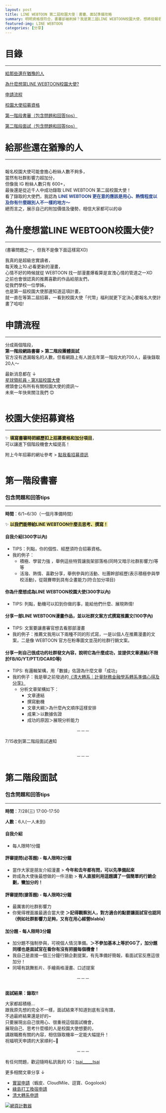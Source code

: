 ```yaml
---
layout: post
title: LINE WEBTOON 第二屆校園大使｜書審、面試準備攻略
summary: 明明資格很符合，書審卻被刷掉？我是第二屆LINE WEBTOON校園大使，想將從報名到最後錄取的一些心得跟訣竅分享給各位!
featured-img: LINE WEBTOON
categories: [分享]
---
```


# 目錄

***
[給那些還在猶豫的人](#給那些還在猶豫的人)

[為什麼想當LINE WEBTOON校園大使?](#為什麼想當LINEWEBTOON校園大使?)

[申請流程](#申請流程)

[校園大使招募資格](#校園大使招募資格)

[第一階段書審（包含問題和回答tips）](#第一階段書審)

[第二階段面試（包含問題和回答tips）](#第二階段面試)


<a name="給那些還在猶豫的人"/>

# 給那些還在猶豫的人

***
<p>
<span class="image fit"><img src="{{ "/images/校園大使/1.jpg" | absolute_url }}" alt="" loading="lazy"></span>
</p>

報名校園大使可能會擔心粉絲人數不夠多，<br>
當然有社群影響力超加分，<br>
但像我 IG 粉絲人數只有 600+，<br>
最後還是從近千人中成功錄取 LINE WEBTOON 第二屆校園大使！<br>
看了錄取的大使們，我認為 **<font color="#25438C"> LINE WEBTOON 更在意的應該是用心、熱情程度以及你有什麼跟別人不一樣的地方～</font> <br>**
總而言之，展示自己的附加價值及優勢，相信大家都可以的😆<br>

<a name="為什麼想當LINEWEBTOON校園大使?"/>

# 為什麼想當LINE WEBTOON校園大使?

***
(書審問題之一，但我不是像下面這樣寫XD)

我真的是超級忠實讀者，<br>
每天晚上10.必看更新的漫畫，<br>
心情不好的時候就從 WEBTOON 找一部漫畫爆看算是宣洩心情的管道之一XD <br>
之前也會很認真的推薦喜歡的作品給朋友們，<br>
從我們學校一位學姊，<br>
也是第一屆校園大使那邊知道這項計畫，<br>
就一直在等第二屆招募，一看到校園大使「代幣」福利就更下定決心要報名大使計畫了哈哈!<br>

<a name="申請流程"/>

# 申請流程

***
分成兩個階段，<br>
**第一階段網路書審 > 第二階段團體面試**<br>
官方沒有透漏報名的人數，但看網路上有人說去年第一階段大約700人，最後錄取20人～<br>

最新消息都在 ↓ <br>
[星球領航員・第X屆校園大使](https://www.webtoons.com/zh-hant/drama/webtooncampusevent/list?title_no=1807)<br>
裡頭會公布所有有關校園大使的資訊～<br>
未來一年快來關注我們 😊<br>

<p>
<span class="image fit"><img src="{{ "/images/校園大使/2.jpg" | absolute_url }}" alt="" loading="lazy"></span>
</p>

<a name="校園大使招募資格"/>

# 校園大使招募資格


***


✨ **<span style="background-color:#F2EDA2">填寫書審時把經歷扣上招募資格和加分項目</span>**，<br>
可以讓進下個階段機會大幅提高！<br>

附上今年招募的網址參考 > [點我看招募資訊](https://www.webtoons.com/zh-hant/drama/webtooncampusevent/%E7%AC%AC12%E8%A9%B1-%E7%AC%AC%E4%BA%8C%E5%B1%86%E6%A0%A1%E5%9C%92%E5%A4%A7%E4%BD%BF%E6%8B%9B%E5%8B%9F%E5%B1%95%E9%96%8B%E3%80%80%E5%8D%B3%E5%88%BB%E5%8A%A0%E5%85%A5%E6%98%9F%E7%90%83%E9%A0%98%E8%88%AA%E5%93%A1%E8%A8%88%E7%95%AB/viewer?episode_no=12&title_no=1807)<br>

<p>
<span class="image fit"><img src="{{ "/images/校園大使/3.jpg" | absolute_url }}" alt="" loading="lazy"></span>
</p>

<a name="第一階段書審"/>

# 第一階段書審
### 包含問題和回答tips

***
**時間**：6/1~6/30（一個月準備時間）

✨ **<span style="background-color:#F2EDA2">以我們能帶給LINE WEBTOON什麼去思考、撰寫！</span>**

#### 自我介紹(300字以內)
- TIPS：列點，你的個性、經歷須符合招募資格。
- 我的例子：
    - 積極、學習力強 ，舉例這些特質讓我架部落格(同時又暗示社群影響力)等等
    - 活潑、熱情、喜歡分享，舉例參與的活動、社團幹部經歷(表示積極參與學校活動)，從競賽帶到具有企畫能力(符合加分項目)

#### 你為什麼想成為LINE WEBTOON校園大使(300字以內)
- TIPS: 列點，動機可以扣到你做的事，能給他們什麼、展現熱情!

#### 分享一部LINE WEBTOON漫畫作品，並以社群文案方式撰寫推薦文(100字內)
- TIPS: 文案要讓書審官想去看那部漫畫
- 我的例子：推薦文我用以下兩種不同的形式寫，一是以個人在推薦漫畫的文案，二是像 WEBTOON 官方在粉專圖文並茂的社群行銷文案。

#### 分享一則自己很成功的社群發文內容，說明它為什麼成功，並提供文章連結(不限於FB/IG/YT/PTT/DCARD等)
- TIPS: 有邏輯架構，用「數據」佐證為什麼文章「成功」
- 我的例子：我是舉之前發過的[《清大轉系｜計量財務金融學系轉系準備心得及分享》](https://reurl.cc/j8zvAD)
    - 分析文章架構如下：
        - 文章連結
        - 撰寫動機
        - 文章大綱＞為什麼內文順序這樣安排
        - 成果＞以數據佐證
        - 成功的原因＞展現分析能力

<center>－－－</center>

7/15收到第二階段面試通知
<p>
<span class="image fit"><img src="{{ "/images/校園大使/4.jpg" | absolute_url }}" alt="" loading="lazy"></span>
</p>

<center>－－－</center>

<a name="第二階段面試"/>

# 第二階段面試
### 包含問題和回答tips

***
**時間**：7/28(三) 17:00-17:50

**人數**：6人(一人未到)

#### 自我介紹 
- 每人限時1分鐘

#### 評審提問(必答題) - 每人限時2分鐘
- 當作大家是朋友介紹漫畫 > **今年和去年都有問，可以先準備起來**
- 妳成為大使後最想做的一件活動 > **有人直接利用這題講了一個簡單的行銷企劃，蠻加分的！**

#### 評審提問(搶答題) - 每人限時2分鐘
- 最厲害的社群影響力
- 你覺得裡面誰最適合當大使 **＞記得觀察別人，對方適合的點要讓面試官也認同（例如社群影響力足夠，又有在用心經營blabla）**

#### 加分題 - 每人限時3分鐘
- 加分題不強制參與，可視個人情況準備。**＞不參加基本上等於GG了，加分題同樣也是面試官在看你有沒有把握每個機會！**
- 我自己是直接一個三分鐘行銷企劃提案，有先準備好簡報，看面試官反應這很加分！
- 同場有跳舞影片、手繪兩格漫畫、口述提案

<center>－－－</center>

<p>
<span class="image fit"><img src="{{ "/images/校園大使/5.jpg" | absolute_url }}" alt="" loading="lazy"></span>
</p>

**面試結果：錄取!!** <br>

大家都超積極...<br>
跟我原先想的完全不一樣，面試結束不知道到底有沒有譜，<br>
不過最終結果還是好的~<br>
只要展現出自己很用心、很重視這個面試機會，<br>
展現自己、思考什麼樣的人是校園大使想要的，<br>
講跟職務有關的內容，相信錄取機率一定能大幅提升！<br>
祝福明天申請的大家順利~🥰<br>

<center>－－－</center>

有任何問題，歡迎隨時私訊我的 IG：[tsai_____tsai](https://www.instagram.com/tsai_____tsai/)<br>

更多相關文章分享 ↓ 
- [實習申請](https://tsaitsai2000.github.io/myblog/2021%E5%B9%B4%E5%AF%A6%E7%BF%92%E9%9D%A2%E8%A9%A6%E5%88%86%E4%BA%AB/)（蝦皮、CloudMile、逗寶、Gogolook）
- [綠島打工換宿申請](https://tsaitsai2000.github.io/myblog/%E7%94%B3%E8%AB%8B%E6%89%93%E5%B7%A5%E6%8F%9B%E5%AE%BF/)
- [清大轉系申請](https://tsaitsai2000.github.io/myblog/%E8%BD%89%E7%B3%BB/)

<a href="https://www.mfwzjsq.com/" target="_blank"><img src="https://www.mfwzjsq.com/hit.php?id=zmannp&nd=6&style=3" border="0" alt="網頁計數器"></a>